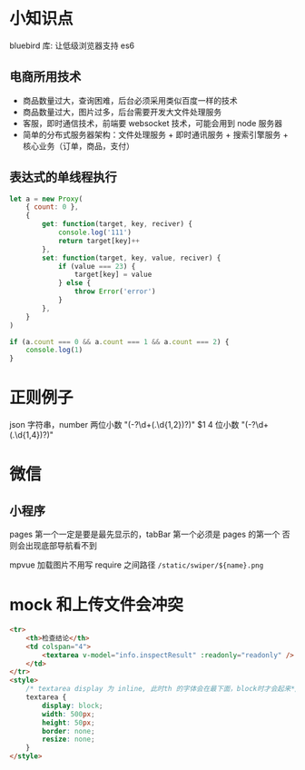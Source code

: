 # 小知识点

bluebird 库: 让低级浏览器支持 es6

## 电商所用技术

-   商品数量过大，查询困难，后台必须采用类似百度一样的技术
-   商品数量过大，图片过多，后台需要开发大文件处理服务
-   客服，即时通信技术，前端要 websocket 技术，可能会用到 node 服务器
-   简单的分布式服务器架构：文件处理服务 + 即时通讯服务 + 搜索引擎服务 + 核心业务（订单，商品，支付）

## 表达式的单线程执行

```js
let a = new Proxy(
	{ count: 0 },
	{
		get: function(target, key, reciver) {
			console.log('111')
			return target[key]++
		},
		set: function(target, key, value, reciver) {
			if (value === 23) {
				target[key] = value
			} else {
				throw Error('error')
			}
		},
	}
)

if (a.count === 0 && a.count === 1 && a.count === 2) {
	console.log(1)
}
```

# 正则例子

json 字符串，number
两位小数
"(-?\d+(.\d{1,2})?)"
\$1
4 位小数
"(-?\d+(.\d{1,4})?)"

# 微信

## 小程序

pages 第一个一定是要是最先显示的，tabBar 第一个必须是 pages 的第一个 否则会出现底部导航看不到

mpvue 加载图片不用写 require 之间路径 `/static/swiper/${name}.png`

# mock 和上传文件会冲突

```html
<tr>
	<th>检查结论</th>
	<td colspan="4">
		<textarea v-model="info.inspectResult" :readonly="readonly" />
	</td>
</tr>
<style>
	/* textarea display 为 inline, 此时th 的字体会在最下面，block时才会起来*/
	textarea {
		display: block;
		width: 500px;
		height: 50px;
		border: none;
		resize: none;
	}
</style>
```
